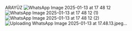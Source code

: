 ARAYÜZ 
![WhatsApp Image 2025-01-13 at 17 48 12](https://github.com/user-attachments/assets/f810e78e-63a7-49f4-9ae4-318e9136705e)
![WhatsApp Image 2025-01-13 at 17 48 12 (1)](https://github.com/user-attachments/assets/5b1992e4-d298-4291-89ac-a1f33cc3e0e2)
![WhatsApp Image 2025-01-13 at 17 48 12 (2)](https://github.com/user-attachments/assets/4f6ea491-afbf-4ebe-b41e-06862fa4a488)
![Uploading WhatsApp Image 2025-01-13 at 17.48.13.jpeg…]()






 
 
